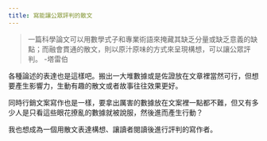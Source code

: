 ```yaml
---
title: 寫能讓公眾評判的散文
---
```


> 一篇科學論文可以用數學式子和專業術語來掩藏其缺乏分量或缺乏意義的缺點；而融會貫通的散文，則以原汁原味的方式來呈現構想，可以讓公眾評判。 -塔雷伯

各種論述的表達也是這樣吧。搬出一大堆數據或是佐證放在文章裡當然可行，但想要產生影響力，生動有趣的散文或者故事往往效果更好。

同時行銷文案寫作也是一樣，要拿出厲害的數據放在文案裡一點都不難，但又有多少人是只看這些眼花撩亂的數據就被說服，然後進而產生行動？

我也想成為一個用散文表達構想、讓讀者閱讀後進行評判的寫作者。